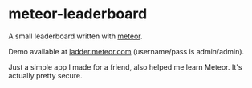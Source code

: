 meteor-leaderboard
==================

A small leaderboard written with [meteor](http://meteor.com).

Demo available at [ladder.meteor.com]() (username/pass is admin/admin).

Just a simple app I made for a friend, also helped me learn Meteor.  It's actually pretty secure.
